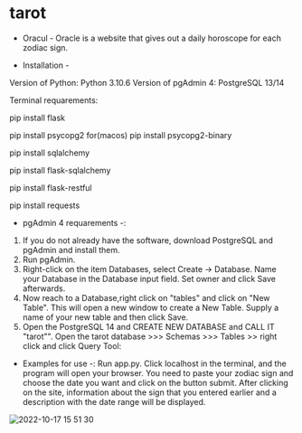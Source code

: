 # tarot

- Oracul -
Oracle is a website that gives out a daily horoscope for each zodiac sign.

- Installation -

Version of Python: Python 3.10.6
Version of pgAdmin 4: PostgreSQL 13/14

Terminal requarements:

pip install flask

pip install psycopg2
for(macos) pip install psycopg2-binary

pip install sqlalchemy

pip install flask-sqlalchemy

pip install flask-restful

pip install requests


- pgAdmin 4 requarements -:
1. If you do not already have the software, download PostgreSQL and pgAdmin and install them.
2. Run pgAdmin.
3. Right-click on the item Databases, select Create -> Database. Name your Database in the Database input field. Set owner and click Save afterwards.
5. Now reach to a Database,right click on "tables" and click on "New Table". This will open a new window to create a New Table. Supply a name of your new table and then click Save.
6. Open the PostgreSQL 14 and CREATE NEW DATABASE and CALL IT "tarot"". Open the tarot database >>> Schemas >>> Tables >> right click and click Query Tool:


- Examples for use -:
Run app.py.
Click localhost in the terminal, and the program will open your browser.
You need to paste your zodiac sign and choose the date you want and click on the button submit. After clicking on the site, information about the sign that you entered earlier and a description with the date range will be displayed.

![2022-10-17 15 51 30](https://user-images.githubusercontent.com/97032059/196147391-7b56c10e-95d0-4729-bff3-9cc55cc7983c.jpg)


